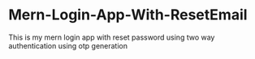 # Mern-Login-App-With-ResetEmail
This is my mern login app with reset password using two way authentication using otp generation
